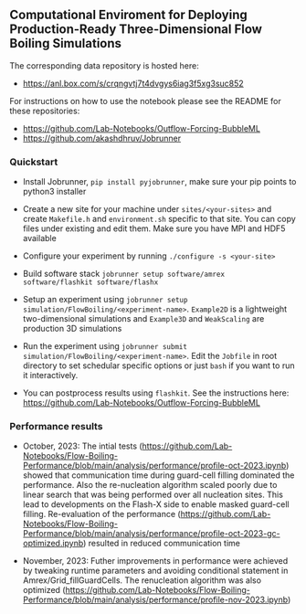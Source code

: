## Computational Enviroment for Deploying Production-Ready Three-Dimensional Flow Boiling Simulations

The corresponding data repository is hosted here:
- https://anl.box.com/s/crqngvtj7t4dvgys6iag3f5xg3suc852

For instructions on how to use the notebook please see the README for these repositories:
- https://github.com/Lab-Notebooks/Outflow-Forcing-BubbleML
- https://github.com/akashdhruv/Jobrunner

### Quickstart

- Install Jobrunner, `pip install pyjobrunner`, make sure your pip points to python3 installer

- Create a new site for your machine under `sites/<your-sites>` and create `Makefile.h` and `environment.sh`
  specific to that site. You can copy files under existing and edit them. Make sure you have MPI and HDF5
  available 

- Configure your experiment by running `./configure -s <your-site>`

- Build software stack `jobrunner setup software/amrex software/flashkit software/flashx`

- Setup an experiment using `jobrunner setup simulation/FlowBoiling/<experiment-name>`. `Example2D` is a lightweight
  two-dimensional simulations and `Example3D` and `WeakScaling` are production 3D simulations

- Run the experiment using `jobrunner submit simulation/FlowBoiling/<experiment-name>`. Edit the `Jobfile` in root directory
  to set schedular specific options or just `bash` if you want to run it interactively.

- You can postprocess results using `flashkit`. See the instructions here: https://github.com/Lab-Notebooks/Outflow-Forcing-BubbleML

### Performance results 

- October, 2023: The intial tests (https://github.com/Lab-Notebooks/Flow-Boiling-Performance/blob/main/analysis/performance/profile-oct-2023.ipynb) showed that
  communication time during guard-cell filling dominated the performance. Also the re-nucleation algorithm scaled poorly due to linear search that was being performed
  over all nucleation sites. This lead to developments on the Flash-X side to enable masked guard-cell filling. Re-evaluation of the performance
  (https://github.com/Lab-Notebooks/Flow-Boiling-Performance/blob/main/analysis/performance/profile-oct-2023-gc-optimized.ipynb) resulted in reduced communication time

- November, 2023: Futher improvements in performance were achieved by tweaking runtime parameters and avoiding conditional statement in Amrex/Grid_fillGuardCells. The
  renucleation algorithm was also optimized (https://github.com/Lab-Notebooks/Flow-Boiling-Performance/blob/main/analysis/performance/profile-nov-2023.ipynb)
